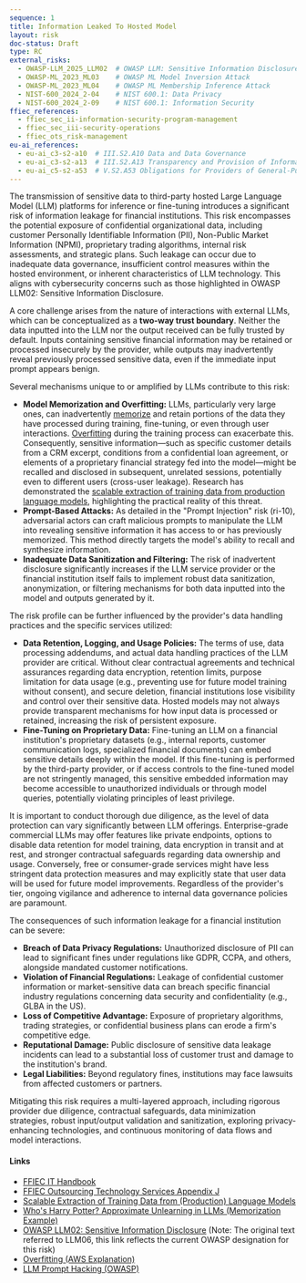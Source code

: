 ```yaml
---
sequence: 1
title: Information Leaked To Hosted Model
layout: risk
doc-status: Draft
type: RC
external_risks:
  - OWASP-LLM_2025_LLM02  # OWASP LLM: Sensitive Information Disclosure
  - OWASP-ML_2023_ML03    # OWASP ML Model Inversion Attack
  - OWASP-ML_2023_ML04    # OWASP ML Membership Inference Attack
  - NIST-600_2024_2-04    # NIST 600.1: Data Privacy
  - NIST-600_2024_2-09    # NIST 600.1: Information Security
ffiec_references:
  - ffiec_sec_ii-information-security-program-management
  - ffiec_sec_iii-security-operations
  - ffiec_ots_risk-management
eu-ai_references:
  - eu-ai_c3-s2-a10  # III.S2.A10 Data and Data Governance
  - eu-ai_c3-s2-a13  # III.S2.A13 Transparency and Provision of Information to Deployers
  - eu-ai_c5-s2-a53  # V.S2.A53 Obligations for Providers of General-Purpose AI Models
---
```


The transmission of sensitive data to third-party hosted Large Language Model (LLM) platforms for inference or fine-tuning introduces a significant risk of information leakage for financial institutions. This risk encompasses the potential exposure of confidential organizational data, including customer Personally Identifiable Information (PII), Non-Public Market Information (NPMI), proprietary trading algorithms, internal risk assessments, and strategic plans. Such leakage can occur due to inadequate data governance, insufficient control measures within the hosted environment, or inherent characteristics of LLM technology. This aligns with cybersecurity concerns such as those highlighted in OWASP LLM02: Sensitive Information Disclosure.

A core challenge arises from the nature of interactions with external LLMs, which can be conceptualized as a **two-way trust boundary**. Neither the data inputted into the LLM nor the output received can be fully trusted by default. Inputs containing sensitive financial information may be retained or processed insecurely by the provider, while outputs may inadvertently reveal previously processed sensitive data, even if the immediate input prompt appears benign.

Several mechanisms unique to or amplified by LLMs contribute to this risk:

* **Model Memorization and Overfitting:** LLMs, particularly very large ones, can inadvertently [memorize](https://arxiv.org/pdf/2310.18362) and retain portions of the data they have processed during training, fine-tuning, or even through user interactions. [Overfitting](https://aws.amazon.com/what-is/overfitting/) during the training process can exacerbate this. Consequently, sensitive information—such as specific customer details from a CRM excerpt, conditions from a confidential loan agreement, or elements of a proprietary financial strategy fed into the model—might be recalled and disclosed in subsequent, unrelated sessions, potentially even to different users (cross-user leakage). Research has demonstrated the [scalable extraction of training data from production language models](https://arxiv.org/abs/2311.17035), highlighting the practical reality of this threat.
* **Prompt-Based Attacks:** As detailed in the "Prompt Injection" risk (ri-10), adversarial actors can craft malicious prompts to manipulate the LLM into revealing sensitive information it has access to or has previously memorized. This method directly targets the model's ability to recall and synthesize information.
* **Inadequate Data Sanitization and Filtering:** The risk of inadvertent disclosure significantly increases if the LLM service provider or the financial institution itself fails to implement robust data sanitization, anonymization, or filtering mechanisms for both data inputted into the model and outputs generated by it.

The risk profile can be further influenced by the provider's data handling practices and the specific services utilized:

* **Data Retention, Logging, and Usage Policies:** The terms of use, data processing addendums, and actual data handling practices of the LLM provider are critical. Without clear contractual agreements and technical assurances regarding data encryption, retention limits, purpose limitation for data usage (e.g., preventing use for future model training without consent), and secure deletion, financial institutions lose visibility and control over their sensitive data. Hosted models may not always provide transparent mechanisms for how input data is processed or retained, increasing the risk of persistent exposure.
* **Fine-Tuning on Proprietary Data:** Fine-tuning an LLM on a financial institution's proprietary datasets (e.g., internal reports, customer communication logs, specialized financial documents) can embed sensitive details deeply within the model. If this fine-tuning is performed by the third-party provider, or if access controls to the fine-tuned model are not stringently managed, this sensitive embedded information may become accessible to unauthorized individuals or through model queries, potentially violating principles of least privilege.

It is important to conduct thorough due diligence, as the level of data protection can vary significantly between LLM offerings. Enterprise-grade commercial LLMs may offer features like private endpoints, options to disable data retention for model training, data encryption in transit and at rest, and stronger contractual safeguards regarding data ownership and usage. Conversely, free or consumer-grade services might have less stringent data protection measures and may explicitly state that user data will be used for future model improvements. Regardless of the provider's tier, ongoing vigilance and adherence to internal data governance policies are paramount.

The consequences of such information leakage for a financial institution can be severe:
* **Breach of Data Privacy Regulations:** Unauthorized disclosure of PII can lead to significant fines under regulations like GDPR, CCPA, and others, alongside mandated customer notifications.
* **Violation of Financial Regulations:** Leakage of confidential customer information or market-sensitive data can breach specific financial industry regulations concerning data security and confidentiality (e.g., GLBA in the US).
* **Loss of Competitive Advantage:** Exposure of proprietary algorithms, trading strategies, or confidential business plans can erode a firm's competitive edge.
* **Reputational Damage:** Public disclosure of sensitive data leakage incidents can lead to a substantial loss of customer trust and damage to the institution's brand.
* **Legal Liabilities:** Beyond regulatory fines, institutions may face lawsuits from affected customers or partners.

Mitigating this risk requires a multi-layered approach, including rigorous provider due diligence, contractual safeguards, data minimization strategies, robust input/output validation and sanitization, exploring privacy-enhancing technologies, and continuous monitoring of data flows and model interactions.

#### Links

* [FFIEC IT Handbook](https://ithandbook.ffiec.gov/)
* [FFIEC Outsourcing Technology Services Appendix J](https://www.ffiec.gov/%5C/press/PDF/FFIEC_Appendix_J.pdf)
* [Scalable Extraction of Training Data from (Production) Language Models](https://arxiv.org/abs/2311.17035)
* [Who's Harry Potter? Approximate Unlearning in LLMs (Memorization Example)](https://arxiv.org/pdf/2310.18362)
* [OWASP LLM02: Sensitive Information Disclosure](https://genai.owasp.org/llmrisk/llm02-sensitive-information-disclosure/) (Note: The original text referred to LLM06, this link reflects the current OWASP designation for this risk)
* [Overfitting (AWS Explanation)](https://aws.amazon.com/what-is/overfitting/)
* [LLM Prompt Hacking (OWASP)](https://owasp.org/www-project-llm-prompt-hacking/)
